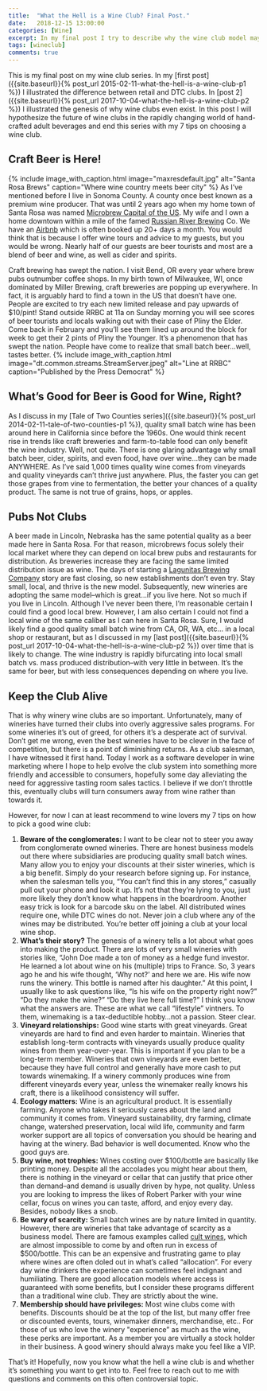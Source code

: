 ```yaml
---
title:  "What the Hell is a Wine Club? Final Post."
date:   2018-12-15 13:00:00
categories: [Wine]
excerpt: In my final post I try to describe why the wine club model may be threatened by the brew pub, as well as list my 7 points of advice to finding your wine club.
tags: [wineclub]
comments: true
---
```


This is my final post on my wine club series. In my [first post]({{site.baseurl}}{% post_url 2015-02-11-what-the-hell-is-a-wine-club-p1 %}) I illustrated the difference between retail and DTC clubs. In [post 2]({{site.baseurl}}{% post_url 2017-10-04-what-the-hell-is-a-wine-club-p2 %}) I illustrated the genesis of why wine clubs even exist. In this post I will hypothesize the future of wine clubs in the rapidly changing world of hand-crafted adult beverages and end this series with my 7 tips on choosing a wine club.

## Craft Beer is Here!
{% include image_with_caption.html image="maxresdefault.jpg" alt="Santa Rosa Brews" caption="Where wine country meets beer city" %}
As I’ve mentioned before I live in Sonoma County. A county once best known as a premium wine producer. That was until 2 years ago when my home town of Santa Rosa was named [Microbrew Capital of the US](https://www.sonomamag.com/santa-rosa-named-microbrew-capital-united-states/).  My wife and I own a home downtown within a mile of the famed [Russian River Brewing](https://russianriverbrewing.com) Co. We have an [Airbnb](https://www.airbnb.com/rooms/21461228) which is often booked up 20+ days a month. You would think that is because I offer wine tours and advice to my guests, but you would be wrong. Nearly half of our guests are beer tourists and most are a blend of beer and wine, as well as cider and spirits.

Craft brewing has swept the nation. I visit Bend, OR every year where brew pubs outnumber coffee shops. In my birth town of Milwaukee, WI, once dominated by Miller Brewing, craft breweries are popping up everywhere. In fact, it is arguably hard to find a town in the US that doesn’t have one. People are excited to try each new limited release and pay upwards of $10/pint! Stand outside RRBC at 11a on Sunday morning you will see scores of beer tourists and locals walking out with their case of Pliny the Elder. Come back in February and you’ll see them lined up around the block for week to get their 2 pints of Pliny the Younger. It’s a phenomenon that has swept the nation. People have come to realize that small batch beer…well, tastes better.
{% include image_with_caption.html image="dt.common.streams.StreamServer.jpeg" alt="Line at RRBC" caption="Published by the Press Democrat" %}

## What’s Good for Beer is Good for Wine, Right?
As I discuss in my [Tale of Two Counties series]({{site.baseurl}}{% post_url 2014-02-11-tale-of-two-counties-p1 %}), quality small batch wine has been around here in California since before the 1960s. One would think recent rise in trends like craft breweries and farm-to-table food can only benefit the wine industry. Well, not quite. There is one glaring advantage why small batch beer, cider, spirits, and even food, have over wine…they can be made ANYWHERE. As I’ve said 1,000 times quality wine comes from vineyards and quality vineyards can’t thrive just anywhere. Plus, the faster you can get those grapes from vine to fermentation, the better your chances of a quality product. The same is not true of grains, hops, or apples.

## Pubs Not Clubs
A beer made in Lincoln, Nebraska has the same potential quality as a beer made here in Santa Rosa. For that reason, microbrews focus solely their local market where they can depend on local brew pubs and restaurants for distribution. As breweries increase they are facing the same limited distribution issue as wine. The days of starting a [Lagunitas Brewing Company](https://https://lagunitas.com) story are fast closing, so new establishments don’t even try. Stay small, local, and thrive is the new model. Subsequently, new wineries are adopting the same model–which is great…if you live here. Not so much if you live in Lincoln. Although I’ve never been there, I’m reasonable certain I could find a good local brew. However, I am also certain I could not find a local wine of the same caliber as I can here in Santa Rosa. Sure, I would likely find a good quality small batch wine from CA, OR, WA, etc… in a local shop or restaurant, but as I discussed in my [last post]({{site.baseurl}}{% post_url 2017-10-04-what-the-hell-is-a-wine-club-p2 %}) over time that is likely to change. The wine industry is rapidly bifurcating into local small batch vs. mass produced distribution–with very little in between. It’s the same for beer, but with less consequences depending on where you live.

## Keep the Club Alive
That is why winery wine clubs are so important. Unfortunately, many of wineries have turned their clubs into overly aggressive sales programs. For some wineries it’s out of greed, for others it’s a desperate act of survival. Don’t get me wrong, even the best wineries have to be clever in the face of competition, but there is a point of diminishing returns. As a club salesman, I have witnessed it first hand. Today I work as a software developer in wine marketing where I hope to help evolve the club system into something more friendly and accessible to consumers, hopefully some day alleviating the need for aggressive tasting room sales tactics. I believe if we don’t throttle this, eventually clubs will turn consumers away from wine rather than towards it.

However, for now I can at least recommend to wine lovers my 7 tips on how to pick a good wine club:

1. __Beware of the conglomerates:__ I want to be clear not to steer you away from conglomerate owned wineries. There are honest business models out there where subsidiaries are producing quality small batch wines. Many allow you to enjoy your discounts at their sister wineries, which is a big benefit. Simply do your research before signing up. For instance, when the salesman tells you, “You can’t find this in any stores,” casually pull out your phone and look it up. It’s not that they’re lying to you, just more likely they don’t know what happens in the boardroom. Another easy trick is look for a barcode sku on the label. All distributed wines require one, while DTC wines do not. Never join a club where any of the wines may be distributed. You’re better off joining a club at your local wine shop.
2. __What’s their story?__ The genesis of a winery tells a lot about what goes into making the product. There are lots of very small wineries with stories like, “John Doe made a ton of money as a hedge fund investor. He learned a lot about wine on his (multiple) trips to France. So, 3 years ago he and his wife thought, ‘Why not?’ and here we are. His wife now runs the winery. This bottle is named after his daughter.” At this point, I usually like to ask questions like, “Is his wife on the property right now?” “Do they make the wine?” “Do they live here full time?” I think you know what the answers are. These are what we call “lifestyle” vintners. To them, winemaking is a tax-deductible hobby…not a passion. Steer clear.
3. __Vineyard relationships:__ Good wine starts with great vineyards. Great vineyards are hard to find and even harder to maintain. Wineries that establish long-term contracts with vineyards usually produce quality wines from them year-over-year. This is important if you plan to be a long-term member. Wineries that own vineyards are even better, because they have full control and generally have more cash to put towards winemaking. If a winery commonly produces wine from different vineyards every year, unless the winemaker really knows his craft, there is a likelihood consistency will suffer.
4. __Ecology matters:__ Wine is an agricultural product. It is essentially farming. Anyone who takes it seriously cares about the land and community it comes from. Vineyard sustainability, dry farming, climate change, watershed preservation, local wild life, community and farm worker support are all topics of conversation you should be hearing and having at the winery. Bad behavior is well documented. Know who the good guys are.
5. __Buy wine, not trophies:__ Wines costing over $100/bottle are basically like printing money. Despite all the accolades you might hear about them, there is nothing in the vineyard or cellar that can justify that price other than demand–and demand is usually driven by hype, not quality. Unless you are looking to impress the likes of Robert Parker with your wine cellar, focus on wines you can taste, afford, and enjoy every day. Besides, nobody likes a snob.
6. __Be wary of scarcity:__ Small batch wines are by nature limited in quantity. However, there are wineries that take advantage of scarcity as a business model. There are famous examples called [cult wines](https://www.barrons.com/articles/collectors-clamor-for-napas-cult-wines-51544882400), which are almost impossible to come by and often run in excess of $500/bottle. This can be an expensive and frustrating game to play where wines are often doled out in what’s called “allocation”. For every day wine drinkers the experience can sometimes feel indignant and humiliating. There are good allocation models where access is guaranteed with some benefits, but I consider these programs different than a traditional wine club. They are strictly about the wine.
7. __Membership should have privileges:__ Most wine clubs come with benefits. Discounts should be at the top of the list, but many offer free or discounted events, tours, winemaker dinners, merchandise, etc.. For those of us who love the winery "experience” as much as the wine, these perks are important. As a member you are virtually a stock holder in their business. A good winery should always make you feel like a VIP.

That’s it! Hopefully, now you know what the hell a wine club is and whether it’s something you want to get into to. Feel free to reach out to me with questions and comments on this often controversial topic.

